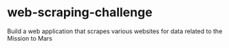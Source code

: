 # web-scraping-challenge
Build a web application that scrapes various websites for data related to the Mission to Mars
